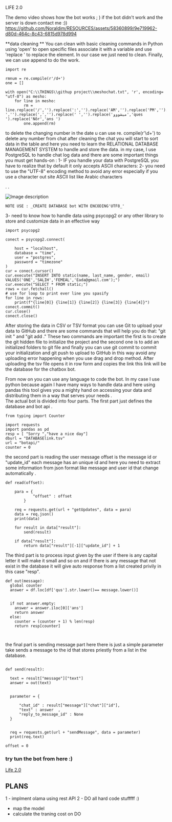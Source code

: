 LIFE 2.0

The demo video shows how the bot works  ; )
if the bot didn't work and the server is down contact me :)) 
https://github.com/Noraldim/RESOURCES/assets/58360899/9e719962-d80d-464c-8c43-6815d978d994


**data cleaning **
You can clean with basic cleaning commands in Python using 'open' to open specific files associate it with a variable and use 'replace ' to replace the element. In our case we just need to clean. Finally, we can use append to do the work.

```
import re

rmnum = re.compile(r'/d+')
one = []

with open("C:\\THINGS\\githup project\\meshochat.txt", 'r', encoding= "utf-8") as mesho:
    for line in mesho:
        rm = line.replace('/','').replace(':','').replace('AM','').replace('PM','').replace('-','').replace(',','').replace(' ','').replace('ميشووو','ques ').replace('Nõr','ans ')
        one.append(rm)

```
to delete the changing number in the date u can use re. compile(r'\d+') to delete any number from chat
after cleaning the chat you will start to sort data in the table and here you need to learn the RELATIONAL DATABASE MANAGEMENT SYSTEM to handle and store the data.
in my case, I use PostgreSQL to handle chat log data and there are some important things you must get hands-on :
1- IF you handle your data with PostgreSQL you have to realize that by default it only accepts ASCII characters:
2- you need to use the "UTF-8" encoding method to avoid any error especially if you use a character out site ASCII list like Arabic characters

.
.

![Image description](https://dev-to-uploads.s3.amazonaws.com/uploads/articles/9okivnm3p2fgxp16w5tf.jpeg)



`NOTE USE : _CREATE DATABASE bot WITH ENCODING'UTF8_' `

3- need to know how to handle data using psycopg2 or any other library to store and customize data in an effective way  

```
import psycopg2

conect = psycopg2.connect(

    host = "localhost",
    database = "time",
    user = "postgres",
    password = "timezone"
)
cur = conect.cursor()
cur.execute("INSERT INTO static(name, last_name, gender, email) VALUES('ONE','SALIH','FEMEAL','Eada@gmail.com');")
cur.execute("SELECT * FROM static;")
rows = cur.fetchall()
# use for loop to print ever line you spasify 
for line in rows:
    print(f"{line[0]} {line[1]} {line[2]} {line[3]} {line[4]}")
conect.commit()
cur.close()
conect.close()

```



After storing the data in CSV or TSV format you can use Git to upload your data to GitHub and there are some commands that will help you do that: "git init " and "git add ." 
These two commands are important the first is to  create the git hidden file to initialize the project and the second one is to add an initialized folders to git file and finally you can use git commit to commit your initialization and git push to upload to GitHub in this way avoid any uploading error happening when you use drag and drop method.
After uploading the tsv file opens it in row form and copies the link this link will be the database for the chatbox bot.

From now on you can use any language to code the bot. In my case I use python because again I have many ways to handle data and here using pandas this tool gives you a mighty hand on accessing your data and distributing them in a way that serves your needs .  
The actual bot is divided into four parts. The first part just defines the database and bot api .

```
from typing import Counter

import requests 
import pandas as pd
resp = [ "Sorry ","have a nice day"]
dburl = "DATABASElink.tsv"
url = "botapi/"
counter = 0

```

the second part is reading the user message offset is the message id or "update_id" each message has an unique id and here you need to extract some information from json format like message and user id that change automatically .



```
def read(offset):

    para = {
            "offset" : offset          
        }

    req = requests.get(url + "getUpdates", data = para)
    data = req.json()
    print(data)

    for result in data["result"]:
        send(result)

    if data["result"]:
        return data["result"][-1]["update_id"] + 1
```

The third part is to process input given by the user if there is any capital letter it will make it small and so on and if  there is any message that not exist in the database it will give auto response from a list created privily in this case "resp".


```
def out(message):
  global counter
  answer = df.loc[df['qus'].str.lower()== message.lower()]


  if not answer.empty:
    answer = answer.iloc[0]['ans']
    return answer
  else:
    counter = (counter + 1) % len(resp)
    return resp[counter]
    
              
```

the final part is sending message part here there is just a simple parameter take sends a message to the id that stores priestly from a list in the database.

```

def send(result):

  text = result["message"]["text"]
  answer = out(text)


  parameter = {
      
      "chat_id" : result["message"]["chat"]["id"],        
      "text" : answer  ,
      "reply_to_message_id" : None     
  }


  req = requests.get(url + "sendMessage", data = parameter)
  print(req.text)

offset = 0

```

### try tun the bot from here :)
[Life 2.0](https://t.me/dootobot)


## PLANS
1 - implment olama using rest API
2 - DO all hard code stufffff :)
  - map the model
  - calculate the traning cost on DO 


